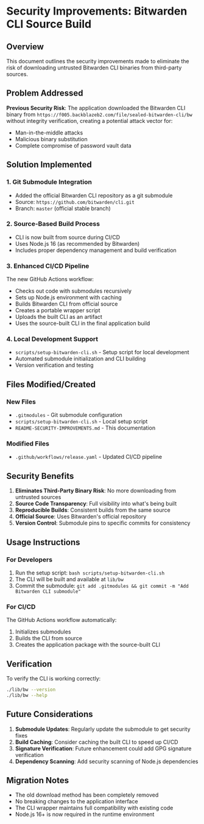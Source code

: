 # Security Improvements: Bitwarden CLI Source Build

## Overview

This document outlines the security improvements made to eliminate the risk of downloading untrusted Bitwarden CLI binaries from third-party sources.

## Problem Addressed

**Previous Security Risk**: The application downloaded the Bitwarden CLI binary from `https://f005.backblazeb2.com/file/sealed-bitwarden-cli/bw` without integrity verification, creating a potential attack vector for:
- Man-in-the-middle attacks
- Malicious binary substitution
- Complete compromise of password vault data

## Solution Implemented

### 1. Git Submodule Integration
- Added the official Bitwarden CLI repository as a git submodule
- Source: `https://github.com/bitwarden/cli.git`
- Branch: `master` (official stable branch)

### 2. Source-Based Build Process
- CLI is now built from source during CI/CD
- Uses Node.js 16 (as recommended by Bitwarden)
- Includes proper dependency management and build verification

### 3. Enhanced CI/CD Pipeline
The new GitHub Actions workflow:
- Checks out code with submodules recursively
- Sets up Node.js environment with caching
- Builds Bitwarden CLI from official source
- Creates a portable wrapper script
- Uploads the built CLI as an artifact
- Uses the source-built CLI in the final application build

### 4. Local Development Support
- `scripts/setup-bitwarden-cli.sh` - Setup script for local development
- Automated submodule initialization and CLI building
- Version verification and testing

## Files Modified/Created

### New Files
- `.gitmodules` - Git submodule configuration
- `scripts/setup-bitwarden-cli.sh` - Local setup script
- `README-SECURITY-IMPROVEMENTS.md` - This documentation

### Modified Files
- `.github/workflows/release.yaml` - Updated CI/CD pipeline

## Security Benefits

1. **Eliminates Third-Party Binary Risk**: No more downloading from untrusted sources
2. **Source Code Transparency**: Full visibility into what's being built
3. **Reproducible Builds**: Consistent builds from the same source
4. **Official Source**: Uses Bitwarden's official repository
5. **Version Control**: Submodule pins to specific commits for consistency

## Usage Instructions

### For Developers
1. Run the setup script: `bash scripts/setup-bitwarden-cli.sh`
2. The CLI will be built and available at `lib/bw`
3. Commit the submodule: `git add .gitmodules && git commit -m "Add Bitwarden CLI submodule"`

### For CI/CD
The GitHub Actions workflow automatically:
1. Initializes submodules
2. Builds the CLI from source
3. Creates the application package with the source-built CLI

## Verification

To verify the CLI is working correctly:
```bash
./lib/bw --version
./lib/bw --help
```

## Future Considerations

1. **Submodule Updates**: Regularly update the submodule to get security fixes
2. **Build Caching**: Consider caching the built CLI to speed up CI/CD
3. **Signature Verification**: Future enhancement could add GPG signature verification
4. **Dependency Scanning**: Add security scanning of Node.js dependencies

## Migration Notes

- The old download method has been completely removed
- No breaking changes to the application interface
- The CLI wrapper maintains full compatibility with existing code
- Node.js 16+ is now required in the runtime environment
